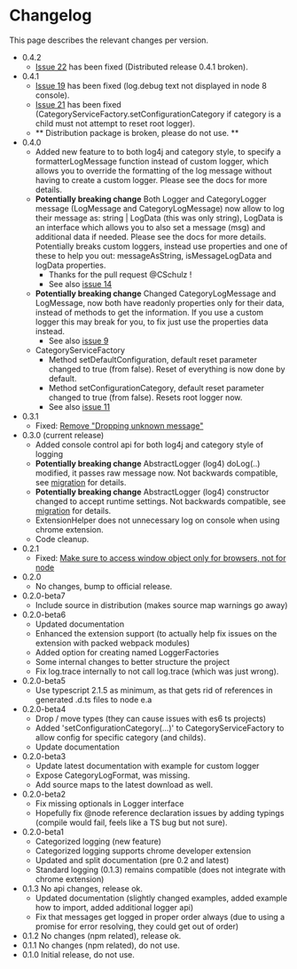 # Changelog

This page describes the relevant changes per version.
* 0.4.2
  * [Issue 22](https://github.com/mreuvers/typescript-logging/issues/22) has been fixed (Distributed release 0.4.1 broken).
* 0.4.1
  * [Issue 19](https://github.com/mreuvers/typescript-logging/issues/19) has been fixed (log.debug text not displayed in node 8 console).
  * [Issue 21](https://github.com/mreuvers/typescript-logging/issues/21) has been fixed (CategoryServiceFactory.setConfigurationCategory if category is a child must not attempt to reset root logger).
  * ** Distribution package is broken, please do not use. **
* 0.4.0
  * Added new feature to to both log4j and category style, to specify a formatterLogMessage function instead of custom logger, which allows you to override the formatting of the log message without having to create a custom logger. Please see the docs for more details.
  * **Potentially breaking change** Both Logger and CategoryLogger message (LogMessage and CategoryLogMessage) now allow to log their message as: string | LogData (this was only string), LogData is an interface which allows you to also set a message (msg) and additional data if needed. Please see the docs for more details. Potentially breaks custom loggers, instead use properties and one of these to help you out: messageAsString, isMessageLogData and logData properties.
    * Thanks for the pull request @CSchulz !
    * See also [issue 14](https://github.com/mreuvers/typescript-logging/issues/14)
  * **Potentially breaking change** Changed CategoryLogMessage and LogMessage, now both have readonly properties only for their data, instead of methods to get the information. If you use a custom logger this may break for you, to fix just use the properties data instead.
    * See also [issue 9](https://github.com/mreuvers/typescript-logging/issues/9)
  * CategoryServiceFactory
    * Method setDefaultConfiguration, default reset parameter changed to true (from false). Reset of everything is now done by default.
    * Method setConfigurationCategory, default reset parameter changed to true (from false). Resets root logger now.
    * See also [issue 11](https://github.com/mreuvers/typescript-logging/issues/11)
* 0.3.1
  * Fixed: [Remove "Dropping unknown message"](https://github.com/mreuvers/typescript-logging/issues/8)
* 0.3.0 (current release)
  * Added console control api for both log4j and category style of logging
  * **Potentially breaking change** AbstractLogger (log4) doLog(..) modified, it passes raw message now. Not backwards compatible, see [migration](migration.md) for details.
  * **Potentially breaking change** AbstractLogger (log4) constructor changed to accept runtime settings. Not backwards compatible, see [migration](migration.md) for details.
  * ExtensionHelper does not unnecessary log on console when using chrome extension.
  * Code cleanup.
* 0.2.1
  * Fixed: [Make sure to access window object only for browsers, not for node](https://github.com/mreuvers/typescript-logging/issues/3)
* 0.2.0
  * No changes, bump to official release.
* 0.2.0-beta7
  * Include source in distribution (makes source map warnings go away)
* 0.2.0-beta6
  * Updated documentation
  * Enhanced the extension support (to actually help fix issues on the extension with packed webpack modules)
  * Added option for creating named LoggerFactories
  * Some internal changes to better structure the project
  * Fix log.trace internally to not call log.trace (which was just wrong).
* 0.2.0-beta5
  * Use typescript 2.1.5 as minimum, as that gets rid of references in generated .d.ts files to node e.a
* 0.2.0-beta4
  * Drop / move types (they can cause issues with es6 ts projects)
  * Added 'setConfigurationCategory(...)' to CategoryServiceFactory to allow config for specific category (and childs).
  * Update documentation
* 0.2.0-beta3
  * Update latest documentation with example for custom logger
  * Expose CategoryLogFormat, was missing.
  * Add source maps to the latest download as well.
* 0.2.0-beta2
  * Fix missing optionals in Logger interface
  * Hopefully fix @node reference declaration issues by adding typings (compile would fail, feels like a TS bug but not sure).
* 0.2.0-beta1
  * Categorized logging (new feature)
  * Categorized logging supports chrome developer extension
  * Updated and split documentation (pre 0.2 and latest)
  * Standard logging (0.1.3) remains compatible (does not integrate with chrome extension)
* 0.1.3 No api changes, release ok.
  * Updated documentation (slightly changed examples, added example how to import, added additional logger api)
  * Fix that messages get logged in proper order always (due to using a promise for error resolving, they could get out of order)
* 0.1.2 No changes (npm related), release ok.
* 0.1.1 No changes (npm related), do not use.
* 0.1.0 Initial release, do not use.